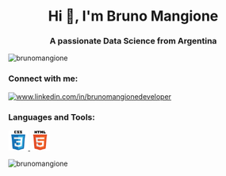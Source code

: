 <h1 align="center">Hi 👋, I'm Bruno Mangione</h1>
<h3 align="center">A passionate Data Science from Argentina</h3>

<p align="left"> <img src="https://komarev.com/ghpvc/?username=brunomangione&label=Profile%20views&color=0e75b6&style=flat" alt="brunomangione" /> </p>

<h3 align="left">Connect with me:</h3>
<p align="left">
<a href="https://linkedin.com/in/www.linkedin.com/in/brunomangionedeveloper" target="blank"><img align="center" src="https://raw.githubusercontent.com/rahuldkjain/github-profile-readme-generator/master/src/images/icons/Social/linked-in-alt.svg" alt="www.linkedin.com/in/brunomangionedeveloper" height="30" width="40" /></a>
</p>

<h3 align="left">Languages and Tools:</h3>
<p align="left"> <a href="https://www.w3schools.com/css/" target="_blank" rel="noreferrer"> <img src="https://raw.githubusercontent.com/devicons/devicon/master/icons/css3/css3-original-wordmark.svg" alt="css3" width="40" height="40"/> </a> <a href="https://www.w3.org/html/" target="_blank" rel="noreferrer"> <img src="https://raw.githubusercontent.com/devicons/devicon/master/icons/html5/html5-original-wordmark.svg" alt="html5" width="40" height="40"/> </a> </p>

<p><img align="center" src="https://github-readme-stats.vercel.app/api/top-langs?username=brunomangione&show_icons=true&locale=en&layout=compact" alt="brunomangione" /></p>
